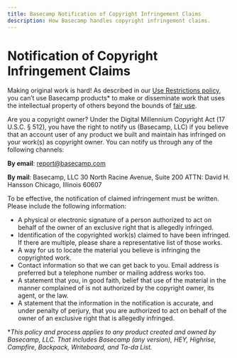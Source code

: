 ```yaml
---
title: Basecamp Notification of Copyright Infringement Claims
description: How Basecamp handles copyright infringement claims.
---
```


# Notification of Copyright Infringement Claims

Making original work is hard! As described in our [Use Restrictions policy](abuse/index.md), you can’t use Basecamp products* to make or disseminate work that uses the intellectual property of others beyond the bounds of [fair use](https://www.copyright.gov/fair-use/more-info.html).

Are you a copyright owner? Under the Digital Millennium Copyright Act (17 U.S.C. § 512), you have the right to notify us (Basecamp, LLC) if you believe that an account user of any product we built and maintain has infringed on your work(s) as copyright owner. You can notify us through any of the following channels:

**By email**: [report@basecamp.com](mailto:report@basecamp.com)

**By mail**: Basecamp, LLC
30 North Racine Avenue, Suite 200
ATTN: David H. Hansson
Chicago, Illinois 60607

To be effective, the notification of claimed infringement must be written. Please include the following information:

- A physical or electronic signature of a person authorized to act on behalf of the owner of an exclusive right that is allegedly infringed.
- Identification of the copyrighted work(s) claimed to have been infringed. If there are multiple, please share a representative list of those works.
- A way for us to locate the material you believe is infringing the copyrighted work.
- Contact information so that we can get back to you. Email address is preferred but a telephone number or mailing address works too.
- A statement that you, in good faith, belief that use of the material in the manner complained of is not authorized by the copyright owner, its agent, or the law.
- A statement that the information in the notification is accurate, and under penalty of perjury, that you are authorized to act on behalf of the owner of an exclusive right that is allegedly infringed.

**This policy and process applies to any product created and owned by Basecamp, LLC. That includes Basecamp (any version), HEY, Highrise, Campfire, Backpack, Writeboard, and Ta-da List.*
